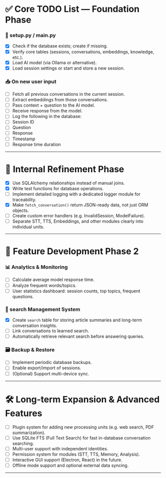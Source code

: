 # ✅ Core TODO List — Foundation Phase

### 📁 setup.py / main.py

- [X]  Check if the database exists; create if missing.
- [X]  Verify core tables (sessions, conversations, embeddings, knowledge, etc.).
- [X]  Load AI model (via Ollama or alternative).
- [X]  Load session settings or start and store a new session.

### 📥 On new user input

- [ ]  Fetch all previous conversations in the current session.
- [ ]  Extract embeddings from those conversations.
- [ ]  Pass context + question to the AI model.
- [ ]  Receive response from the model.
- [ ]  Log the following in the database:
  - [ ]  Session ID
  - [ ]  Question
  - [ ]  Response
  - [ ]  Timestamp
  - [ ]  Response time duration

---

# 🔧 Internal Refinement Phase

- [X]  Use SQLAlchemy relationships instead of manual joins.
- [X]  Write test functions for database operations.
- [ ]  Implement detailed logging with a dedicated logger module for traceability.
- [X]  Make `fetch_conversation()` return JSON-ready data, not just ORM objects.
- [ ]  Create custom error handlers (e.g. InvalidSession, ModelFailure).
- [ ]  Separate STT, TTS, Embeddings, and other modules clearly into individual units.

---

# 🔮 Feature Development Phase 2

### 📊 Analytics & Monitoring

- [ ]  Calculate average model response time.
- [ ]  Analyze frequent words/topics.
- [ ]  User statistics dashboard: session counts, top topics, frequent questions.

### 🧠 search Management System

- [X]  Create `search` table for storing article summaries and long-term conversation insights.
- [ ]  Link conversations to learned search.
- [ ]  Automatically retrieve relevant search before answering queries.

### 🗃️ Backup & Restore

- [ ]  Implement periodic database backups.
- [ ]  Enable export/import of sessions.
- [ ]  (Optional) Support multi-device sync.

---

# 🛠️ Long-term Expansion & Advanced Features

- [ ]  Plugin system for adding new processing units (e.g. web search, PDF summarization).
- [ ]  Use SQLite FTS (Full Text Search) for fast in-database conversation searching.
- [ ]  Multi-user support with independent identities.
- [ ]  Permission system for modules (STT, TTS, Memory, Analysis).
- [ ]  Interactive GUI support (Electron, React) in the future.
- [ ]  Offline mode support and optional external data syncing.

---
